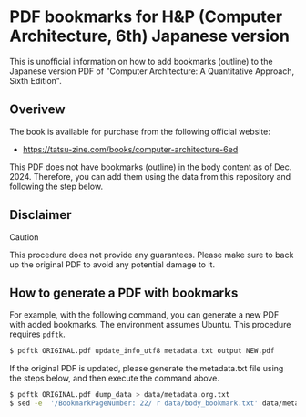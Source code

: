 # PDF bookmarks for H&P (Computer Architecture, 6th) Japanese version

This is unofficial information on how to add bookmarks (outline) to the Japanese version PDF of "Computer Architecture: A Quantitative Approach, Sixth Edition".


## Overivew

The book is available for purchase from the following official website:
  * https://tatsu-zine.com/books/computer-architecture-6ed

This PDF does not have bookmarks (outline) in the body content as of Dec. 2024. Therefore, you can add them using the data from this repository and following the step below.


## Disclaimer

> [!CAUTION]
> This procedure does not provide any guarantees.
> Please make sure to back up the original PDF to avoid any potential damage to it.

## How to generate a PDF with bookmarks

For example, with the following command, you can generate a new PDF with added bookmarks. The environment assumes Ubuntu. This procedure requires `pdftk`.

```bash
$ pdftk ORIGINAL.pdf update_info_utf8 metadata.txt output NEW.pdf
```

If the original PDF is updated, please generate the metadata.txt file using the steps below, and then execute the command above.

```bash
$ pdftk ORIGINAL.pdf dump_data > data/metadata.org.txt
$ sed -e  '/BookmarkPageNumber: 22/ r data/body_bookmark.txt' data/metadata.org.txt > metadata.txt
```
